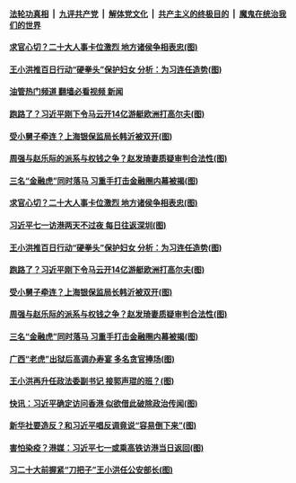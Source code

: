####  [法轮功真相](../../../../basic/blob/master/README.md?t=06280431) &nbsp;|&nbsp; [九评共产党](../../../../9ping.md/blob/master/README.md?t=06280431) &nbsp;|&nbsp; [解体党文化](../../../../jtdwh.md/blob/master/README.md?t=06280431)  &nbsp;|&nbsp; [共产主义的终极目的](../../../../gczydzjmd.md/blob/master/README.md?t=06280431) &nbsp;|&nbsp; [魔鬼在统治我们的世界](../../../../mgztzwmdsj.md/blob/master/README.md?t=06280431) 

#### [求官心切？二十大人事卡位激烈 地方诸侯争相表忠(图)](../pages/p2/1010295.md?t=06280431) 

#### [王小洪推百日行动“硬拳头”保护妇女 分析：为习连任造势(图)](../pages/p2/1010267.md?t=06280431) 

#### [油管热门频道 翻墙必看视频 新闻](http://45.76.130.85:81/youtube.html?06280431)

#### [跑路了？习近平刚下令马云开14亿游艇欧洲打高尔夫(图)](../pages/p2/1010191.md?t=06280431) 

#### [受小舅子牵连？上海银保监局长韩沂被双开(图)](../pages/p2/1010217.md?t=06280431) 

#### [周强与赵乐际的派系与权钱之争？赵发琦妻质疑审判合法性(图)](../pages/p2/1010203.md?t=06280431) 

#### [三名“金融虎”同时落马 习重手打击金融圈内幕被揭(图)](../pages/p2/1010132.md?t=06280431) 

#### [求官心切？二十大人事卡位激烈 地方诸侯争相表忠(图)](../pages/p2/1010295.md?t=06280431) 



#### [习近平七一访港两天不过夜 每日往返深圳(图)](../pages/p2/1010273.md?t=06280431) 

#### [王小洪推百日行动“硬拳头”保护妇女 分析：为习连任造势(图)](../pages/p2/1010267.md?t=06280431) 

#### [跑路了？习近平刚下令马云开14亿游艇欧洲打高尔夫(图)](../pages/p2/1010191.md?t=06280431) 


#### [受小舅子牵连？上海银保监局长韩沂被双开(图)](../pages/p2/1010217.md?t=06280431) 

#### [周强与赵乐际的派系与权钱之争？赵发琦妻质疑审判合法性(图)](../pages/p2/1010203.md?t=06280431) 

#### [三名“金融虎”同时落马 习重手打击金融圈内幕被揭(图)](../pages/p2/1010132.md?t=06280431) 

#### [广西“老虎”出狱后高调办寿宴 多名贪官捧场(图)](../pages/p2/1010126.md?t=06280431) 

#### [王小洪再升任政法委副书记 接郭声琨的班？(图)](../pages/p2/1010122.md?t=06280431) 


#### [快讯：习近平确定访问香港 似欲借此破除政治传闻(图)](../pages/p2/1010121.md?t=06280431) 


#### [新华社要造反？和习近平唱反调竟说“容易倒下来”(图)](../pages/p2/1010107.md?t=06280431) 


#### [害怕染疫？港媒：习近平七一或乘高铁访港当日返回(图)](../pages/p2/1010025.md?t=06280431) 


#### [习二十大前握紧“刀把子”王小洪任公安部长(图)](../pages/p2/1010052.md?t=06280431) 

<img src='http://gfw-breaker.win/goodnews/indexes/p2.md' width='0px' height='0px'/>
